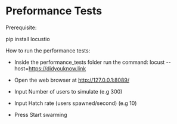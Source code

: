 # Preformance Tests

Prerequisite:

pip install locustio

How to run the performance tests:


* Inside the performance_tests folder run the command:  locust --host=https://didyouknow.link

* Open the web browser at http://127.0.0.1:8089/

* Input Number of users to simulate (e.g 300)

* Input Hatch rate (users spawned/second) (e.g 10)

* Press Start swarming
